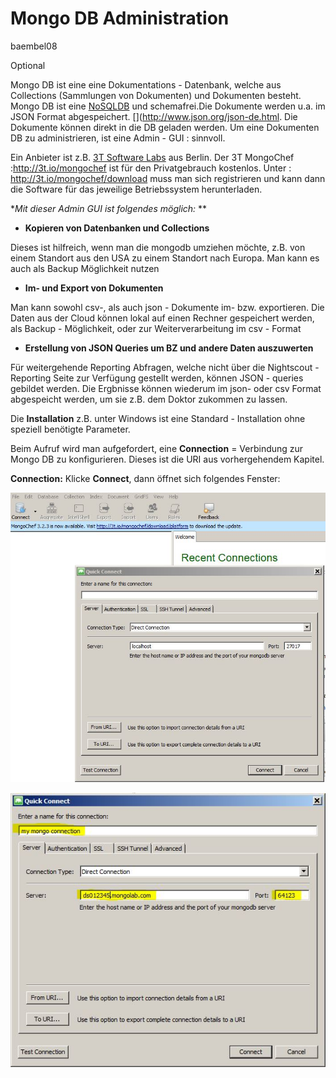 # Mongo DB Administration
baembel08

Optional

Mongo DB ist eine eine Dokumentations - Datenbank, welche aus Collections (Sammlungen von Dokumenten) und Dokumenten besteht. Mongo DB ist eine [NoSQLDB](https://de.wikipedia.org/wiki/NoSQL) und schemafrei.Die Dokumente werden u.a. im JSON Format abgespeichert. [](http://www.json.org/json-de.html. Die Dokumente können direkt in die DB geladen werden. Um eine Dokumenten DB zu administrieren, ist eine Admin - GUI : [](https://de.wikipedia.org/wiki/Grafische_Benutzeroberfl%C3%A4che) sinnvoll.

Ein Anbieter ist z.B. [3T Software Labs](http://3t.io/about-us) aus Berlin.
Der 3T MongoChef :http://3t.io/mongochef ist für den Privatgebrauch kostenlos.
Unter : http://3t.io/mongochef/download muss man sich registrieren und kann dann die Software für das jeweilige Betriebssystem herunterladen.

**Mit dieser Admin GUI  ist folgendes möglich:* **
 
* **Kopieren von Datenbanken und Collections**

Dieses ist hilfreich, wenn man die mongodb umziehen möchte, z.B. von einem Standort   aus den USA zu einem Standort nach Europa. Man kann es auch als Backup Möglichkeit nutzen

 * **Im- und Export von Dokumenten**

Man kann sowohl csv-, als auch json - Dokumente im- bzw. exportieren. Die Daten aus der Cloud können lokal auf einen Rechner gespeichert werden, als Backup - Möglichkeit, oder zur Weiterverarbeitung im csv - Format

* **Erstellung von JSON Queries um BZ und andere Daten auszuwerten**

Für weitergehende Reporting Abfragen, welche nicht über die Nightscout - Reporting Seite zur Verfügung gestellt werden, können JSON - queries gebildet werden. Die Ergbnisse können wiederum im json- oder csv Format abgespeicht werden, um sie z.B. dem Doktor zukommen zu lassen.



Die **Installation** z.B. unter Windows ist eine Standard - Installation ohne speziell benötigte Parameter.

Beim Aufruf wird man aufgefordert, eine **Connection** = Verbindung zur Mongo DB zu konfigurieren. Dieses ist die URI aus vorhergehendem Kapitel.

**Connection:**
Klicke **Connect**, dann öffnet sich folgendes Fenster:

![mongochef_create_connection](../images/mongodb/mongochef_create_connection.JPG)





![mongochef_connection_server](../images/mongodb/mongochef_connection_server.JPG)



